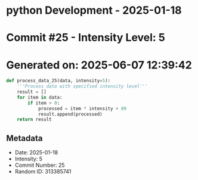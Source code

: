 ﻿# python Development - 2025-01-18
# Commit #25 - Intensity Level: 5
# Generated on: 2025-06-07 12:39:42
```python
def process_data_25(data, intensity=5):
    '''Process data with specified intensity level'''
    result = []
    for item in data:
        if item > 0:
            processed = item * intensity + 89
            result.append(processed)
    return result
```
## Metadata
- Date: 2025-01-18
- Intensity: 5
- Commit Number: 25
- Random ID: 313385741
